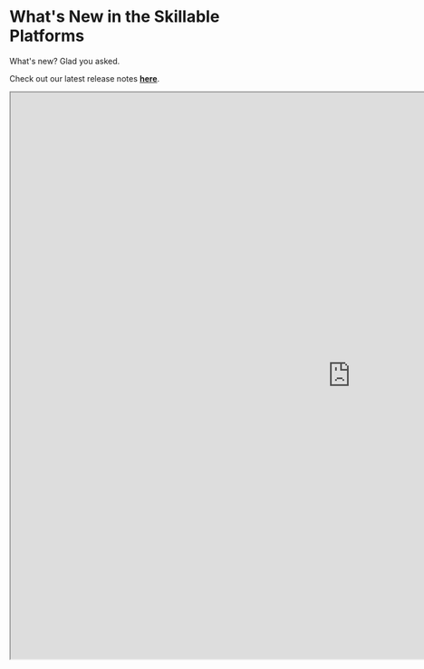 # What's New in the Skillable Platforms

What's new? 
Glad you asked. 

Check out our latest release notes **[here](https://skillable.com/release-notes/)**.

<iframe src="https://skillable.com/release-notes/" style="width: 1200px; height: 1000px;"></iframe>
